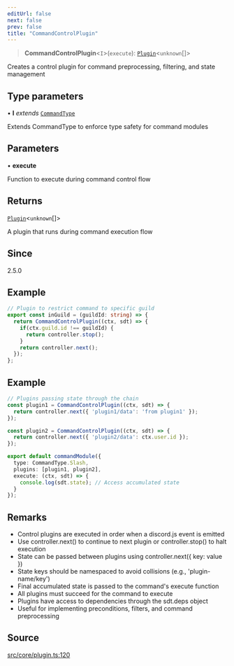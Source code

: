 ```yaml
---
editUrl: false
next: false
prev: false
title: "CommandControlPlugin"
---
```


> **CommandControlPlugin**\<`I`\>(`execute`): [`Plugin`](/v4/api/interfaces/plugin/)\<`unknown`[]\>

Creates a control plugin for command preprocessing, filtering, and state management

## Type parameters

• **I** *extends* [`CommandType`](/v4/api/enumerations/commandtype/)

Extends CommandType to enforce type safety for command modules

## Parameters

• **execute**

Function to execute during command control flow

## Returns

[`Plugin`](/v4/api/interfaces/plugin/)\<`unknown`[]\>

A plugin that runs during command execution flow

## Since

2.5.0

## Example

```ts
// Plugin to restrict command to specific guild
export const inGuild = (guildId: string) => {
  return CommandControlPlugin((ctx, sdt) => {
    if(ctx.guild.id !== guildId) {
      return controller.stop();
    }
    return controller.next();
  });
};
```

## Example

```ts
// Plugins passing state through the chain
const plugin1 = CommandControlPlugin((ctx, sdt) => {
  return controller.next({ 'plugin1/data': 'from plugin1' });
});

const plugin2 = CommandControlPlugin((ctx, sdt) => {
  return controller.next({ 'plugin2/data': ctx.user.id });
});

export default commandModule({
  type: CommandType.Slash,
  plugins: [plugin1, plugin2],
  execute: (ctx, sdt) => {
    console.log(sdt.state); // Access accumulated state
  }
});
```

## Remarks

- Control plugins are executed in order when a discord.js event is emitted
- Use controller.next() to continue to next plugin or controller.stop() to halt execution
- State can be passed between plugins using controller.next({ key: value })
- State keys should be namespaced to avoid collisions (e.g., 'plugin-name/key')
- Final accumulated state is passed to the command's execute function
- All plugins must succeed for the command to execute
- Plugins have access to dependencies through the sdt.deps object
- Useful for implementing preconditions, filters, and command preprocessing

## Source

[src/core/plugin.ts:120](https://github.com/sern-handler/handler/blob/3f703c17b88b6add7de919772e7b2a7faffd3910/src/core/plugin.ts#L120)

